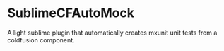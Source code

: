 SublimeCFAutoMock
=================

A light sublime plugin that automatically creates mxunit unit tests from a coldfusion component.
